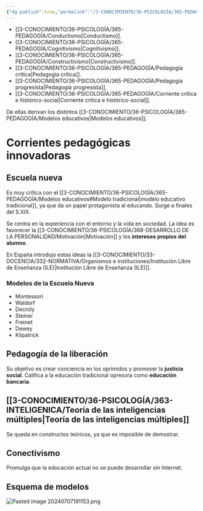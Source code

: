 ```yaml
---
{"dg-publish":true,"permalink":"/3-CONOCIMIENTO/36-PSICOLOGÍA/365-PEDAGOGÍA/Corrientes pedagógicas/"}
---
```


- [[3-CONOCIMIENTO/36-PSICOLOGÍA/365-PEDAGOGÍA/Conductismo\|Conductismo]].
- [[3-CONOCIMIENTO/36-PSICOLOGÍA/365-PEDAGOGÍA/Cognitivismo\|Cognitivismo]].
- [[3-CONOCIMIENTO/36-PSICOLOGÍA/365-PEDAGOGÍA/Constructivismo\|Constructivismo]].
- [[3-CONOCIMIENTO/36-PSICOLOGÍA/365-PEDAGOGÍA/Pedagogía crítica\|Pedagogía crítica]].
- [[3-CONOCIMIENTO/36-PSICOLOGÍA/365-PEDAGOGÍA/Pedagogía progresista\|Pedagogía progresista]].
- [[3-CONOCIMIENTO/36-PSICOLOGÍA/365-PEDAGOGÍA/Corriente crítica e histórico-social\|Corriente crítica e histórico-social]].

De ellas derivan los distintos [[3-CONOCIMIENTO/36-PSICOLOGÍA/365-PEDAGOGÍA/Modelos educativos\|Modelos educativos]].

# Corrientes pedagógicas innovadoras
## Escuela nueva
Es muy crítica con el [[3-CONOCIMIENTO/36-PSICOLOGÍA/365-PEDAGOGÍA/Modelos educativos#Modelo tradicional\|modelo educativo tradicional]], ya que da un papel protagonista al educando. Surge a finales del S.XIX.

Se centra en la experiencia con el entorno y la vida en sociedad. La idea es favorecer la [[3-CONOCIMIENTO/36-PSICOLOGÍA/368-DESARROLLO DE LA PERSONALIDAD/Motivación\|Motivación]] y los **intereses propios del alumno**.

En España introdujo estas ideas la [[3-CONOCIMIENTO/33-DOCENCIA/332-NORMATIVA/Organismos e instituciones/Institución Libre de Enseñanza (ILE)\|Institución Libre de Enseñanza (ILE)]].
### Modelos de la Escuela Nueva
- Montessori
- Waldorf
- Decroly
- Steiner
- Freinet
- Dewey
- Kilpatrick

## Pedagogía de la liberación
Su objetivo es crear conciencia en los oprimidos y promover la **justicia social**. Califica a la educación tradicional opresora como **educación bancaria**.

## [[3-CONOCIMIENTO/36-PSICOLOGÍA/363-INTELIGENICA/Teoría de las inteligencias múltiples\|Teoría de las inteligencias múltiples]]
Se queda en constructos teóricos, ya que es imposible de demostrar.

## Conectivismo
Promulga que la educación actual no se puede desarrollar sin Internet.

## Esquema de modelos
![Pasted image 20240707191153.png](/img/user/3-CONOCIMIENTO/36-PSICOLOG%C3%8DA/365-PEDAGOG%C3%8DA/MEDIA/Pasted%20image%2020240707191153.png)

